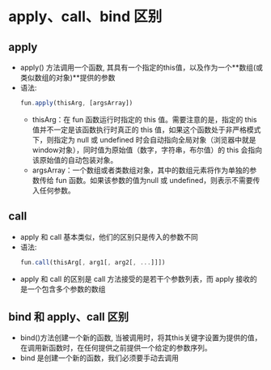 # apply、call、bind 区别
## apply
* apply() 方法调用一个函数, 其具有一个指定的this值，以及作为一个**数组(或类似数组的对象)**提供的参数
* 语法:
    ```javascript
    fun.apply(thisArg, [argsArray])
    ```
    * thisArg：在 fun 函数运行时指定的 this 值。需要注意的是，指定的 this 值并不一定是该函数执行时真正的 this 值，如果这个函数处于非严格模式下，则指定为 null 或 undefined 时会自动指向全局对象（浏览器中就是window对象），同时值为原始值（数字，字符串，布尔值）的 this 会指向该原始值的自动包装对象。
    * argsArray：一个数组或者类数组对象，其中的数组元素将作为单独的参数传给 fun 函数。如果该参数的值为null 或 undefined，则表示不需要传入任何参数。
## call
* apply 和 call 基本类似，他们的区别只是传入的参数不同
* 语法:
    ```javascript
    fun.call(thisArg[, arg1[, arg2[, ...]]])
    ```
* apply 和 call 的区别是 call 方法接受的是若干个参数列表，而 apply 接收的是一个包含多个参数的数组
## bind 和 apply、call 区别
* bind()方法创建一个新的函数, 当被调用时，将其this关键字设置为提供的值，在调用新函数时，在任何提供之前提供一个给定的参数序列。
* bind 是创建一个新的函数，我们必须要手动去调用